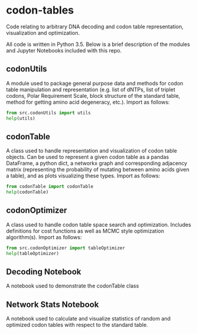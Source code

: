 # codon-tables
Code relating to arbitrary DNA decoding and codon table representation, visualization and optimization.

All code is written in Python 3.5. Below is a brief description of the modules and Jupyter Notebooks included with this repo.

## codonUtils
A module used to package general purpose data and methods for codon table manipulation and representation (e.g. list of dNTPs, list of triplet codons, Polar Requirement Scale, block structure of the standard table, method for getting amino acid degeneracy, etc.). Import as follows:
```python
from src.codonUtils import utils
help(utils)
```
## codonTable
A class used to handle representation and visualization of codon table objects. Can be used to represent a given codon table as a pandas DataFrame, a python dict, a networkx graph and corresponding adjacency matrix (representing the probability of mutating between amino acids given a table), and as plots visualizing these types. Import as follows:
```python
from codonTable import codonTable
help(codonTable)
``` 

## codonOptimizer
A class used to handle codon table space search and optimization. Includes definitions for cost functions as well as MCMC style optimization algorithm(s). Import as follows:
```python
from src.codonOptimizer import tableOptimizer
help(tableOptimizer)
```

## Decoding Notebook
A notebook used to demonstrate the codonTable class

## Network Stats Notebook
A notebook used to calculate and visualize statistics of random and optimized codon tables with respect to the standard table.
